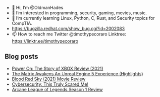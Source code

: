 - 👋 Hi, I’m @OldmanHades
- 👀 I’m interested in programming, security, gaming, movies, music.
- 🌱 I’m currently learning Linux, Python, C, Rust, and Security topics for CompTIA.
- https://bugzilla.redhat.com/show_bug.cgi?id=2002083
- 📫 How to reach me Twitter @timothypecoraro
Linktree: https://linktr.ee/timothypecoraro

## Blog posts
<!-- BLOG-POST-LIST:START -->
- [Power On: The Story of XBOX Review &lpar;2021&rpar;](https://medium.com/@timothypecoraro/power-on-the-story-of-xbox-review-2021-ea85a79aaece?source=rss-5097f5c9b801------2)
- [The Matrix Awakens An Unreal Engine 5 Experience &lpar;Highlights&rpar;](https://medium.com/@timothypecoraro/the-matrix-awakens-an-unreal-engine-5-experience-highlights-349a4988a44b?source=rss-5097f5c9b801------2)
- [Blood Red Sky &lpar;2021&rpar; Movie Review](https://medium.com/@timothypecoraro/blood-red-sky-2021-movie-review-ada1a598befc?source=rss-5097f5c9b801------2)
- [Cybersecurity: This Truly Scared Me!](https://medium.com/@timothypecoraro/cybersecurity-this-truly-scared-me-3aafb92543c9?source=rss-5097f5c9b801------2)
- [Arcane League of Legends Season 1 Review](https://medium.com/@timothypecoraro/arcane-league-of-legends-season-1-review-77412590a6c6?source=rss-5097f5c9b801------2)
<!-- BLOG-POST-LIST:END -->
